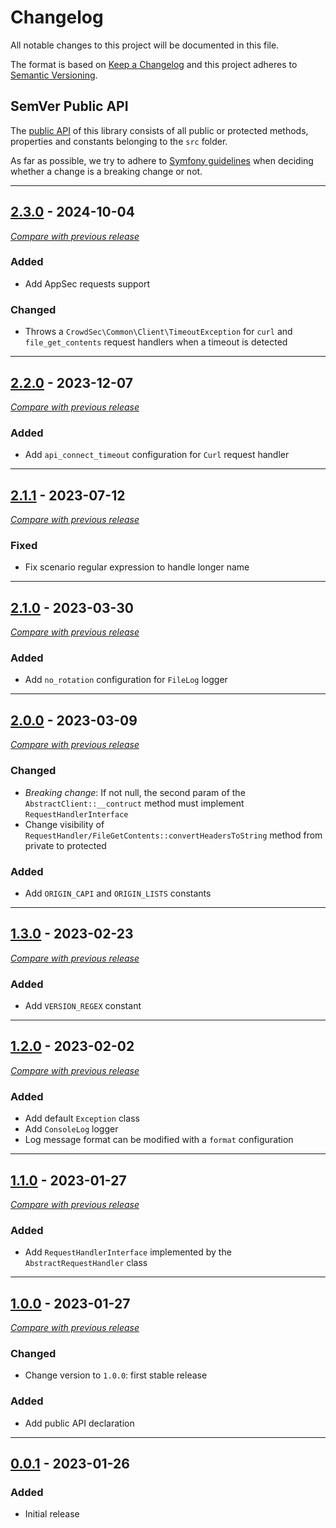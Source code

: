 # Changelog
All notable changes to this project will be documented in this file.

The format is based on [Keep a Changelog](https://keepachangelog.com/en/)
and this project adheres to [Semantic Versioning](https://semver.org/spec/v2.0.0.html).

## SemVer Public API


The [public API](https://semver.org/spec/v2.0.0.html#spec-item-1) of this library consists of all public or protected methods, properties and constants belonging to 
the `src` folder.

As far as possible, we try to adhere to [Symfony guidelines](https://symfony.com/doc/current/contributing/code/bc.html#working-on-symfony-code) when deciding whether a change is a breaking change or not.

---

## [2.3.0](https://github.com/crowdsecurity/php-common/releases/tag/v2.3.0) - 2024-10-04
[_Compare with previous release_](https://github.com/crowdsecurity/php-common/compare/v2.2.0...2.3.0)


### Added

- Add AppSec requests support

### Changed

- Throws a `CrowdSec\Common\Client\TimeoutException` for `curl` and `file_get_contents` request handlers when a 
  timeout is detected

---

## [2.2.0](https://github.com/crowdsecurity/php-common/releases/tag/v2.2.0) - 2023-12-07
[_Compare with previous release_](https://github.com/crowdsecurity/php-common/compare/v2.1.1...v2.2.0)


### Added

- Add `api_connect_timeout` configuration for `Curl` request handler


---


## [2.1.1](https://github.com/crowdsecurity/php-common/releases/tag/v2.1.1) - 2023-07-12
[_Compare with previous release_](https://github.com/crowdsecurity/php-common/compare/v2.1.0...v2.1.1)


### Fixed

- Fix scenario regular expression to handle longer name


---

## [2.1.0](https://github.com/crowdsecurity/php-common/releases/tag/v2.1.0) - 2023-03-30
[_Compare with previous release_](https://github.com/crowdsecurity/php-common/compare/v2.0.0...v2.1.0)


### Added

- Add `no_rotation` configuration for `FileLog` logger


---


## [2.0.0](https://github.com/crowdsecurity/php-common/releases/tag/v2.0.0) - 2023-03-09
[_Compare with previous release_](https://github.com/crowdsecurity/php-common/compare/v1.3.0...v2.0.0)


### Changed 

- *Breaking change*: If not null, the second param of the `AbstractClient::__contruct` method must implement 
  `RequestHandlerInterface`
- Change visibility of `RequestHandler/FileGetContents::convertHeadersToString` method from private to protected

### Added

- Add `ORIGIN_CAPI` and `ORIGIN_LISTS` constants


---


## [1.3.0](https://github.com/crowdsecurity/php-common/releases/tag/v1.3.0) - 2023-02-23
[_Compare with previous release_](https://github.com/crowdsecurity/php-common/compare/v1.2.0...v1.3.0)


### Added

- Add `VERSION_REGEX` constant

---

## [1.2.0](https://github.com/crowdsecurity/php-common/releases/tag/v1.2.0) - 2023-02-02
[_Compare with previous release_](https://github.com/crowdsecurity/php-common/compare/v1.1.0...v1.2.0)


### Added

- Add default `Exception` class
- Add `ConsoleLog` logger
- Log message format can be modified with a `format` configuration

---

## [1.1.0](https://github.com/crowdsecurity/php-common/releases/tag/v1.1.0) - 2023-01-27
[_Compare with previous release_](https://github.com/crowdsecurity/php-common/compare/v1.0.0...v1.1.0)


### Added

- Add `RequestHandlerInterface` implemented by the `AbstractRequestHandler` class 

---

## [1.0.0](https://github.com/crowdsecurity/php-common/releases/tag/v1.0.0) - 2023-01-27
[_Compare with previous release_](https://github.com/crowdsecurity/php-common/compare/v0.0.1...v1.0.0)

### Changed

- Change version to `1.0.0`: first stable release

### Added

- Add public API declaration

---


## [0.0.1](https://github.com/crowdsecurity/php-common/releases/tag/v0.0.1) - 2023-01-26
### Added
- Initial release

